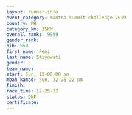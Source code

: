 ```yaml
---
layout: runner-info 
event_category: mantra-summit-challenge-2019 
country: PH
category_km: 35KM 
overall_rank:  9999
gender_rank: 
bib: 550
first_name: Peni
last_name: Stiyowati
gender: F
team_name: 
start: Sun, 12-00-00 am
mbah_kamad: Sun, 12-25-22 pm
finish: 
race_time: 12-25-22
status: DNF
certificate: 
---
```

